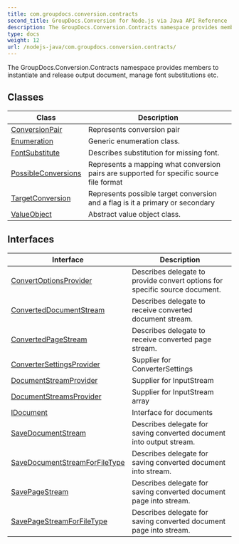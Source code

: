 ```yaml
---
title: com.groupdocs.conversion.contracts
second_title: GroupDocs.Conversion for Node.js via Java API Reference
description: The GroupDocs.Conversion.Contracts namespace provides members to instantiate and release output document manage font substitutions etc.
type: docs
weight: 12
url: /nodejs-java/com.groupdocs.conversion.contracts/
---
```


The GroupDocs.Conversion.Contracts namespace provides members to instantiate and release output document, manage font substitutions etc.


## Classes

| Class | Description |
| --- | --- |
| [ConversionPair](../com.groupdocs.conversion.contracts/conversionpair) | Represents conversion pair |
| [Enumeration](../com.groupdocs.conversion.contracts/enumeration) | Generic enumeration class. |
| [FontSubstitute](../com.groupdocs.conversion.contracts/fontsubstitute) | Describes substitution for missing font. |
| [PossibleConversions](../com.groupdocs.conversion.contracts/possibleconversions) | Represents a mapping what conversion pairs are supported for specific source file format |
| [TargetConversion](../com.groupdocs.conversion.contracts/targetconversion) | Represents possible target conversion and a flag is it a primary or secondary |
| [ValueObject](../com.groupdocs.conversion.contracts/valueobject) | Abstract value object class. |

## Interfaces

| Interface | Description |
| --- | --- |
| [ConvertOptionsProvider](../com.groupdocs.conversion.contracts/convertoptionsprovider) | Describes delegate to provide convert options for specific source document. |
| [ConvertedDocumentStream](../com.groupdocs.conversion.contracts/converteddocumentstream) | Describes delegate to receive converted document stream. |
| [ConvertedPageStream](../com.groupdocs.conversion.contracts/convertedpagestream) | Describes delegate to receive converted page stream. |
| [ConverterSettingsProvider](../com.groupdocs.conversion.contracts/convertersettingsprovider) | Supplier for ConverterSettings |
| [DocumentStreamProvider](../com.groupdocs.conversion.contracts/documentstreamprovider) | Supplier for InputStream |
| [DocumentStreamsProvider](../com.groupdocs.conversion.contracts/documentstreamsprovider) | Supplier for InputStream array |
| [IDocument](../com.groupdocs.conversion.contracts/idocument) | Interface for documents |
| [SaveDocumentStream](../com.groupdocs.conversion.contracts/savedocumentstream) | Describes delegate for saving converted document into output stream. |
| [SaveDocumentStreamForFileType](../com.groupdocs.conversion.contracts/savedocumentstreamforfiletype) | Describes delegate for saving converted document into stream. |
| [SavePageStream](../com.groupdocs.conversion.contracts/savepagestream) | Describes delegate for saving converted document page into stream. |
| [SavePageStreamForFileType](../com.groupdocs.conversion.contracts/savepagestreamforfiletype) | Describes delegate for saving converted document page into stream. |

